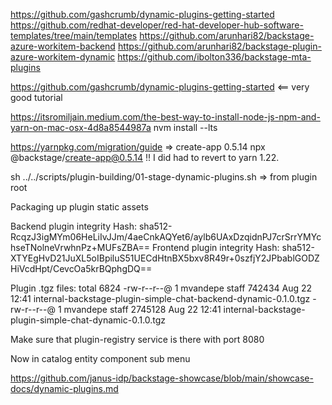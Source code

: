 https://github.com/gashcrumb/dynamic-plugins-getting-started
https://github.com/redhat-developer/red-hat-developer-hub-software-templates/tree/main/templates
https://github.com/arunhari82/backstage-azure-workitem-backend
https://github.com/arunhari82/backstage-plugin-azure-workitem-dynamic
https://github.com/ibolton336/backstage-mta-plugins








https://github.com/gashcrumb/dynamic-plugins-getting-started <== very good tutorial

https://itsromiljain.medium.com/the-best-way-to-install-node-js-npm-and-yarn-on-mac-osx-4d8a8544987a
nvm install --lts

https://yarnpkg.com/migration/guide
=> create-app 0.5.14
npx @backstage/create-app@0.5.14    !! I did had to revert to yarn 1.22.

sh ../../scripts/plugin-building/01-stage-dynamic-plugins.sh   => from plugin root


Packaging up plugin static assets

Backend plugin integrity Hash: sha512-RcqzJ3igMYm06HeLiIvJJm/4aeCnkAQYet6/aylb6UAxDzqidnPJ7crSrrYMYchseTNolneVrwhnPz+MUFsZBA==
Frontend plugin integrity Hash: sha512-XTYEgHvD21JuXL5oIBpiluS51UECdHtnBX5bxv8R49r+0szfjY2JPbablGODZHiVcdHpt/CevcOa5krBQphgDQ==

Plugin .tgz files:
total 6824
-rw-r--r--@ 1 mvandepe  staff   742434 Aug 22 12:41 internal-backstage-plugin-simple-chat-backend-dynamic-0.1.0.tgz
-rw-r--r--@ 1 mvandepe  staff  2745128 Aug 22 12:41 internal-backstage-plugin-simple-chat-dynamic-0.1.0.tgz

Make sure that plugin-registry service is there with port 8080


Now in catalog entity component sub menu

https://github.com/janus-idp/backstage-showcase/blob/main/showcase-docs/dynamic-plugins.md
